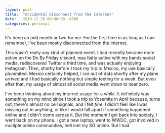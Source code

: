 ```yaml
---
layout: post
title:  "Accidental Disconnect from the Internet"
date:   2018-12-26 00:00:00 -0700
categories: personal
---
```


It's been an odd month or two for me. For the first time in as long as I can remember, I've been mostly disconnected from the internet.

This wasn't really any kind of planned event. I had recently become more active on the Do By Friday discord, was fairly active with my bands social media, rediscovered Twitter a third time, and was actually enjoying Instagram. Then, shortly before I took my trip to Mexico, my use basically plummited. Mexico certainly helped, I ran out of data shortly after my plane arrived and I had basically nothing but simple texting for a week. But even after that, my usage of almost all social media went down to near zero.

I've been thinking about my internet usage for a while. It definitely was something on my mind since I took a trip to Yosemite in April because, turns out, there's almost no cell signals, and I felt *fine*. I didn't feel like I was missing out in anything, or like I would fall apart if something happened online and I didn't come across it. But the moment I got back into society, I went back on my phone. I got a new laptop, went to WWDC, got involved in multiple online communities, hell met my SO online. But I had 